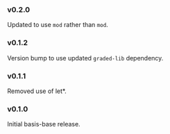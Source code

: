 ### v0.2.0
   Updated to use `mod` rather than `mod`.

### v0.1.2
   Version bump to use updated `graded-lib` dependency.

### v0.1.1
   Removed use of let*.

### v0.1.0
   Initial basis-base release.
